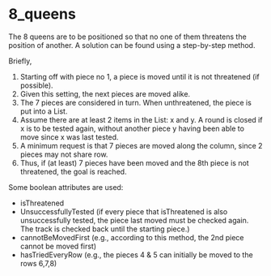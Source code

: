 # 8_queens

The 8 queens are to be positioned so that no one of them threatens the position of another. A solution can be found using a step-by-step method.

Briefly,
1. Starting off with piece no 1, a piece is moved until it is not threatened (if possible).
2. Given this setting, the next pieces are moved alike.
3. The 7 pieces are considered in turn. When unthreatened, the piece is put into a List.
4. Assume there are at least 2 items in the List: x and y. A round is closed if x is to be tested again, without another piece y having been able to move since x was last tested.
5. A minimum request is that 7 pieces are moved along the column, since 2 pieces may not share row.
6. Thus, if (at least) 7 pieces have been moved and the 8th piece is not threatened, the goal is reached.

Some boolean attributes are used:
* isThreatened
* UnsuccessfullyTested (if every piece that isThreatened is also unsuccessfully tested, the piece last moved must be checked again. 
The track is checked back until the starting piece.)
* cannotBeMovedFirst (e.g., according to this method, the 2nd piece cannot be moved first)
* hasTriedEveryRow (e.g., the pieces 4 & 5 can initially be moved to the rows 6,7,8)
